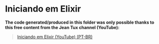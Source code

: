 # Iniciando em Elixir

__The code generated/produced in this folder was only possible thanks to this free content from the Jean Tux channel (YouTube):__

> [Iniciando em Elixir (YouTube) (PT-BR)](https://www.youtube.com/playlist?list=PLgYbOziA30iZo9dZu2Ygq78D1LtdjhnK6)